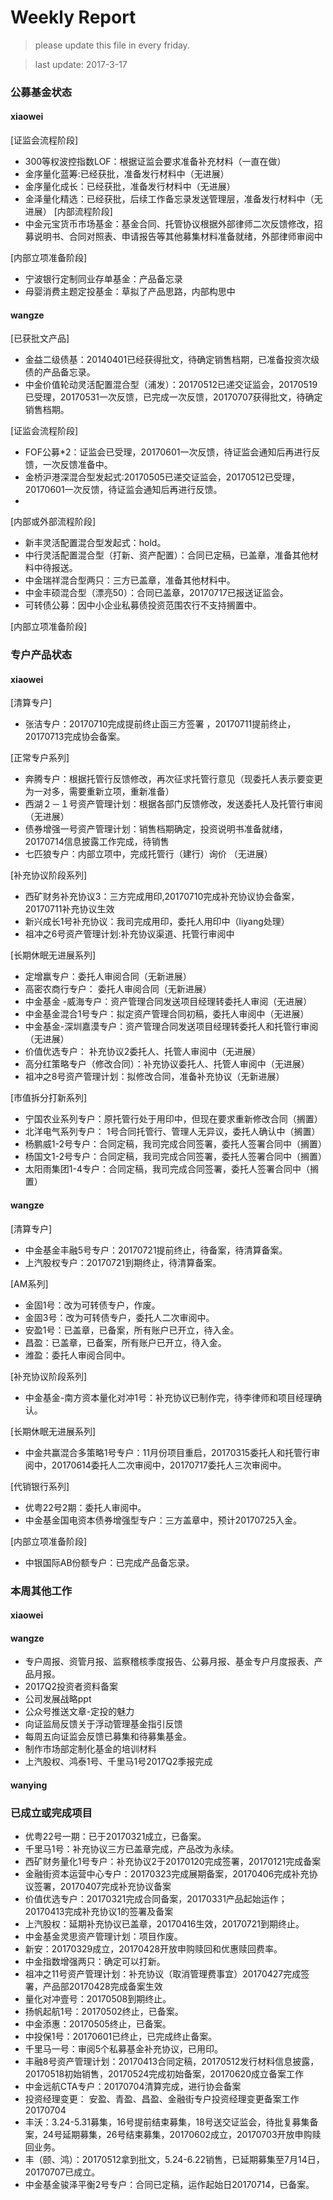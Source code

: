 # Weekly Report

>please update this file in every friday.

>last update: 2017-3-17


### 公募基金状态
#### xiaowei

[证监会流程阶段]

- 300等权波控指数LOF：根据证监会要求准备补充材料（一直在做） 
- 金序量化蓝筹:已经获批，准备发行材料中（无进展）
- 金序量化成长：已经获批，准备发行材料中（无进展）
- 金泽量化精选：已经获批，后续工作备忘录发送管理层，准备发行材料中（无进展）
[内部流程阶段]
- 中金元宝货币市场基金：基金合同、托管协议根据外部律师二次反馈修改，招募说明书、合同对照表、申请报告等其他募集材料准备就绪，外部律师审阅中 

[内部立项准备阶段]
- 宁波银行定制同业存单基金：产品备忘录 
- 母婴消费主题定投基金：草拟了产品思路，内部构思中

#### wangze
[已获批文产品]
- 金益二级债基：20140401已经获得批文，待确定销售档期，已准备投资次级债的产品备忘录。
- 中金价值轮动灵活配置混合型（浦发）：20170512已递交证监会，20170519已受理，20170531一次反馈，已完成一次反馈，20170707获得批文，待确定销售档期。

[证监会流程阶段]
- FOF公募*2：证监会已受理，20170601一次反馈，待证监会通知后再进行反馈，一次反馈准备中。
- 金桥沪港深混合型发起式:20170505已递交证监会，20170512已受理，20170601一次反馈，待证监会通知后再进行反馈。
-
[内部或外部流程阶段]
- 新丰灵活配置混合型发起式：hold。
- 中行灵活配置混合型（打新、资产配置）：合同已定稿，已盖章，准备其他材料中待报送。
- 中金瑞祥混合型两只：三方已盖章，准备其他材料中。
- 中金丰硕混合型（漂亮50）：合同已盖章，20170717已报送证监会。
- 可转债公募：因中小企业私募债投资范围农行不支持搁置中。

[内部立项准备阶段]

### 专户产品状态
#### xiaowei
[清算专户]
- 张洁专户：20170710完成提前终止函三方签署 ，20170711提前终止，20170713完成协会备案。

[正常专户系列]
- 奔腾专户：根据托管行反馈修改，再次征求托管行意见（现委托人表示要变更为一对多，需要重新立项，重新准备） 
- 西湖２－１号资产管理计划：根据各部门反馈修改，发送委托人及托管行审阅　（无进展）
- 债券增强一号资产管理计划：销售档期确定，投资说明书准备就绪，20170714信息披露工作完成，待销售
- 七匹狼专户：内部立项中，完成托管行（建行）询价 （无进展） 

[补充协议阶段系列]
- 西矿财务补充协议3：三方完成用印,20170710完成补充协议协会备案，20170711补充协议生效
- 新兴成长1号补充协议：我司完成用印，委托人用印中（liyang处理） 
- 祖冲之6号资产管理计划:补充协议渠道、托管行审阅中  

[长期休眠无进展系列]
- 定增赢专户：委托人审阅合同（无新进展）
- 高密农商行专户： 委托人审阅合同（无新进展）
- 中金基金 -威海专户：资产管理合同发送项目经理转委托人审阅（无进展）
- 中金基金混合1号专户：拟定资产管理合同初稿，委托人审阅中（无进展） 
- 中金基金-深圳嘉漠专户：资产管理合同发送项目经理转委托人和托管行审阅（无进展）
- 价值优选专户： 补充协议2委托人、托管人审阅中（无进展）
- 高分红策略专户（修改合同）：补充协议委托人、托管人审阅中（无进展） 
- 祖冲之8号资产管理计划：拟修改合同，准备补充协议（无新进展）



[市值拆分打新系列]
- 宁国农业系列专户：原托管行处于用印中，但现在要求重新修改合同（搁置）
- 北洋电气系列专户： 1号合同托管行、管理人无异议，委托人确认中（搁置） 
- 杨鹏威1-2号专户：合同定稿，我司完成合同签署，委托人签署合同中（搁置） 
- 杨国文1-2号专户：合同定稿，我司完成合同签署，委托人签署合同中（搁置）
- 太阳雨集团1-4专户：合同定稿，我司完成合同签署，委托人签署合同中（搁置）



#### wangze
[清算专户]
- 中金基金丰融5号专户：20170721提前终止，待备案，待清算备案。
- 上汽股权专户：20170721到期终止，待清算备案。

[AM系列]
- 金固1号：改为可转债专户，作废。
- 金固3号：改为可转债专户，委托人二次审阅中。
- 安盈1号：已盖章，已备案，所有账户已开立，待入金。
- 昌盈：已盖章，已备案，所有账户已开立，待入金。
- 潍盈：委托人审阅合同中。

[补充协议阶段系列]
- 中金基金-南方资本量化对冲1号：补充协议已制作完，待李律师和项目经理确认。

[长期休眠无进展系列]
- 中金共赢混合多策略1号专户：11月份项目重启，20170315委托人和托管行审阅中，20170614委托人二次审阅中，20170717委托人三次审阅中。

[代销银行系列]
- 优粤22号2期：委托人审阅中。
- 中金基金国电资本债券增强型专户：三方盖章中，预计20170725入金。

[内部立项准备阶段]
- 中银国际AB份额专户：已完成产品备忘录。

### 本周其他工作
#### xiaowei


#### wangze
- 专户周报、资管月报、监察稽核季度报告、公募月报、基金专户月度报表、产品月报。
- 2017Q2投资者资料备案
- 公司发展战略ppt
- 公众号推送文章-定投的魅力
- 向证监局反馈关于浮动管理基金指引反馈
- 每周五向证监会反馈已募集和待募集基金。
- 制作市场部定制化基金的培训材料
- 上汽股权、鸿泰1号、千里马1号2017Q2季报完成
#### wanying

### 已成立或完成项目
- 优粤22号一期：已于20170321成立，已备案。
- 千里马1号：补充协议三方已盖章完成，产品改为永续。 
- 西矿财务量化1号专户：补充协议2于20170120完成签署，20170121完成备案
- 金融街资本运营中心专户：20170323完成展期备案，20170406完成补充协议签署，20170407完成补充协议备案
- 价值优选专户：20170321完成合同备案，20170331产品起始运作；20170413完成补充协议1的签署及备案
- 上汽股权：延期补充协议已盖章，20170416生效，20170721到期终止。
- 中金基金灵思资产管理计划：项目作废。
- 新安：20170329成立，20170428开放申购赎回和优惠赎回费率。
- 中金指数增强两只：确定可以打新。
- 祖冲之11号资产管理计划：补充协议（取消管理费事宜）20170427完成签署，产品部20170428完成备案生效 
- 量化对冲壹号：20170508到期终止。
- 扬帆起航1号：20170502终止，已备案。
- 中金添惠：20170505终止，已备案。
- 中投保1号：20170601已终止，已完成终止备案。
- 千里马一号：审阅5个私募基金补充协议，已用印。
- 丰融8号资产管理计划：20170413合同定稿，20170512发行材料信息披露，20170518初始销售，20170524完成初始备案，20170620成立备案工作
- 中金远航CTA专户：20170704清算完成，进行协会备案
- 投资经理变更： 安盈、青盈、昌盈、金融街专户投资经理变更备案工作20170704
- 丰沃：3.24-5.31募集，16号提前结束募集，18号送交证监会，待批复募集备案，24号延期募集，26号结束募集，20170602成立，20170703开放申购赎回业务。
- 丰（颐、鸿）：20170512拿到批文，5.24-6.22销售，已延期募集至7月14日，20170707已成立。
- 中金基金骏泽平衡2号专户：合同已定稿，运作起始日20170714，已备案。
